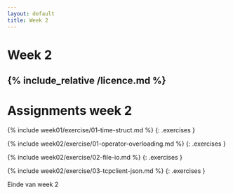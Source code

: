 ```yaml
---
layout: default
title: Week 2
---
```

# Week 2
{% include_relative /licence.md %}
---

# Assignments week 2

{% include week01/exercise/01-time-struct.md %}
{: .exercises }


{% include week02/exercise/01-operator-overloading.md %}
{: .exercises }

{% include week02/exercise/02-file-io.md %}
{: .exercises }

{% include week02/exercise/03-tcpclient-json.md %}
{: .exercises }


Einde van week 2

